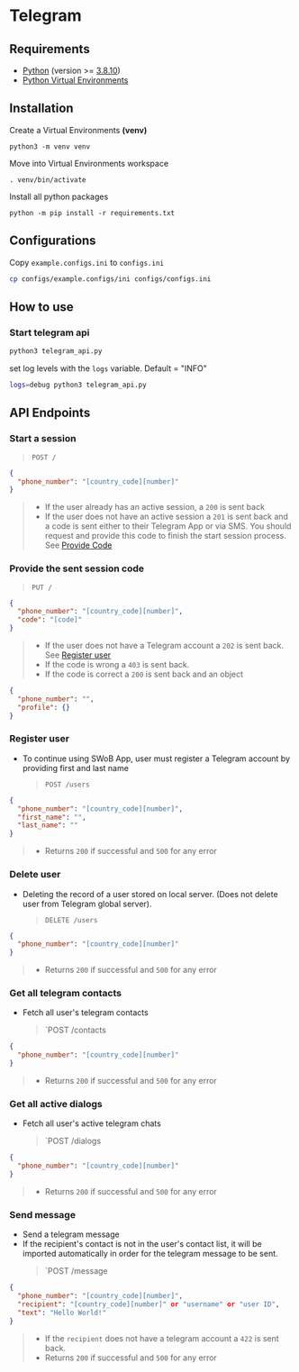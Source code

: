 # Telegram

## Requirements

- [Python](https://www.python.org/) (version >= [3.8.10](https://www.python.org/downloads/release/python-3810/))
- [Python Virtual Environments](https://docs.python.org/3/tutorial/venv.html)

## Installation

Create a Virtual Environments **(venv)**

```
python3 -m venv venv
```

Move into Virtual Environments workspace

```
. venv/bin/activate
```

Install all python packages

```
python -m pip install -r requirements.txt
```

## Configurations

Copy `example.configs.ini` to `configs.ini`

```bash
cp configs/example.configs/ini configs/configs.ini
```

## How to use

### Start telegram api

```bash
python3 telegram_api.py
```

set log levels with the `logs` variable. Default = "INFO"

```bash
logs=debug python3 telegram_api.py
```

## API Endpoints

### Start a session

> `POST /`

```json
{
  "phone_number": "[country_code][number]"
}
```

> - If the user already has an active session, a `200` is sent back
> - If the user does not have an active session a `201` is sent back and a code is sent either to their Telegram App or via SMS.
>   You should request and provide this code to finish the start session process. See [Provide Code](#Provide-the-sent-session-code)

### Provide the sent session code

> `PUT /`

```json
{
  "phone_number": "[country_code][number]",
  "code": "[code]"
}
```

> - If the user does not have a Telegram account a `202` is sent back. See [Register user](#register-user)
> - If the code is wrong a `403` is sent back.
> - If the code is correct a `200` is sent back and an object

```json
{
  "phone_number": "",
  "profile": {}
}
```

### Register user

- To continue using SWoB App, user must register a Telegram account by providing first and last name
  > `POST /users`

```json
{
  "phone_number": "[country_code][number]",
  "first_name": "",
  "last_name": ""
}
```

> - Returns `200` if successful and `500` for any error

### Delete user

- Deleting the record of a user stored on local server. (Does not delete user from Telegram global server).
  > `DELETE /users`

```json
{
  "phone_number": "[country_code][number]"
}
```

> - Returns `200` if successful and `500` for any error

### Get all telegram contacts

- Fetch all user's telegram contacts
  > `POST /contacts

```json
{
  "phone_number": "[country_code][number]"
}
```

> - Returns `200` if successful and `500` for any error

### Get all active dialogs

- Fetch all user's active telegram chats
  > `POST /dialogs

```json
{
  "phone_number": "[country_code][number]"
}
```

> - Returns `200` if successful and `500` for any error

### Send message

- Send a telegram message
- If the recipient's contact is not in the user's contact list, it will be imported automatically in order for the telegram message to be sent.
  > `POST /message

```json
{
  "phone_number": "[country_code][number]",
  "recipient": "[country_code][number]" or "username" or "user ID",
  "text": "Hello World!"
}
```

> - If the `recipient` does not have a telegram account a `422` is sent back.
> - Returns `200` if successful and `500` for any error
